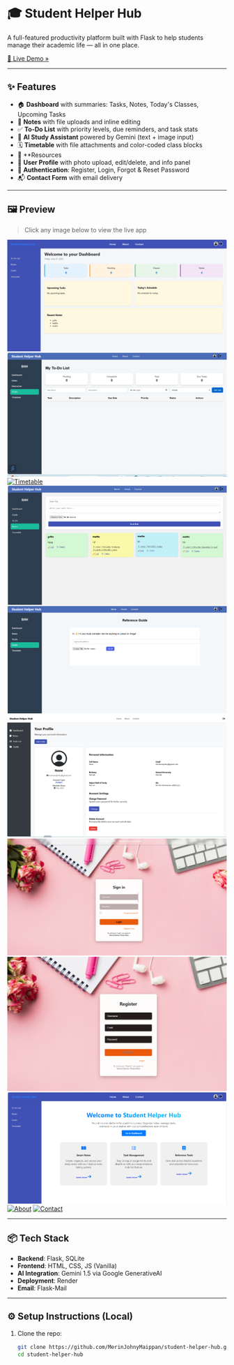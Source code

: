 # 🎓 Student Helper Hub

A full-featured productivity platform built with Flask to help students manage their academic life — all in one place.

[🚀 Live Demo »](https://student-helper-hub.onrender.com)

---

## ✨ Features

- 🏠 **Dashboard** with summaries: Tasks, Notes, Today's Classes, Upcoming Tasks
- 📝 **Notes** with file uploads and inline editing
- ✅ **To-Do List** with priority levels, due reminders, and task stats
- 🧠 **AI Study Assistant** powered by Gemini (text + image input)
- 🗓️ **Timetable** with file attachments and color-coded class blocks
- 📁 **Resources 
- 👤 **User Profile** with photo upload, edit/delete, and info panel
- 🔐 **Authentication**: Register, Login, Forgot & Reset Password
- 📬 **Contact Form** with email delivery

---

## 🖼️ Preview

> Click any image below to view the live app

[![Dashboard](screenshots/dashboard.png.png)](https://student-helper-hub.onrender.com)
[![To-Do](screenshots/todo.png.png)](https://student-helper-hub.onrender.com)
[![Timetable](screenshots/timetable.png.png)](https://student-helper-hub.onrender.com)
[![Notes](screenshots/notes.png.png)](https://student-helper-hub.onrender.com)
[![Guide](screenshots/guide.png.png)](https://student-helper-hub.onrender.com)
[![Profile](screenshots/profile.png.png)](https://student-helper-hub.onrender.com)
[![Login](screenshots/login.png.png)](https://student-helper-hub.onrender.com)
[![Register](screenshots/register.png.png)](https://student-helper-hub.onrender.com)
[![Home](screenshots/home.png.png)](https://student-helper-hub.onrender.com)
[![About](screenshots/about.png.png)](https://student-helper-hub.onrender.com)
[![Contact](screenshots/contact.png)](https://student-helper-hub.onrender.com)

---

## 📦 Tech Stack

- **Backend**: Flask, SQLite
- **Frontend**: HTML, CSS, JS (Vanilla)
- **AI Integration**: Gemini 1.5 via Google GenerativeAI
- **Deployment**: Render
- **Email**: Flask-Mail

---

## ⚙️ Setup Instructions (Local)

1. Clone the repo:
   ```bash
   git clone https://github.com/MerinJohnyMaippan/student-helper-hub.git
   cd student-helper-hub
